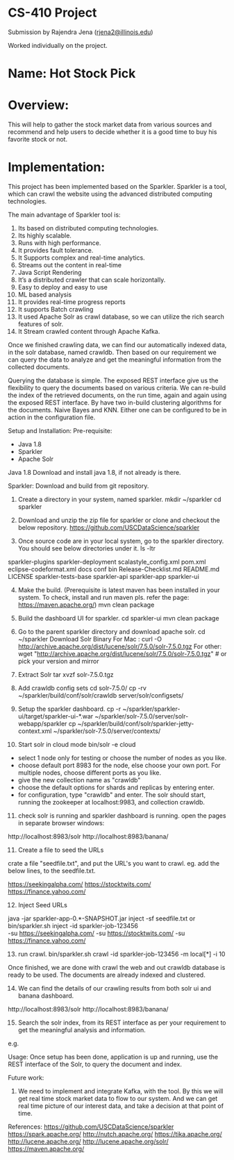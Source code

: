 
# CS-410 Project
Submission by Rajendra Jena (rjena2@illinois.edu)


Worked individually on the project.

# Name: Hot Stock Pick

# Overview:
This will help to gather the stock market data from various sources and recommend and help users to decide whether it is a good time to buy his favorite stock or not.

# Implementation:

This project has been implemented based on the Sparkler. Sparkler is a tool, which can crawl the website using the advanced distributed computing technologies.

The main advantage of Sparkler tool is:

1) Its based on distributed computing technologies.
2) Its highly scalable.
3) Runs with high performance.
4) It provides fault tolerance.
5) It Supports complex and real-time analytics.
6) Streams out the content in real-time
7) Java Script Rendering
8) It’s a distributed crawler that can scale horizontally.
9) Easy to deploy and easy to use
10) ML based analysis
11) It provides real-time progress reports
12) It supports Batch crawling
13) It used Apache Solr as crawl database, so we can utilize the
rich search features of solr.
14) It Stream crawled content through Apache Kafka.

Once we finished crawling data, we can find our automatically indexed data, in the solr database, named crawldb.
Then based on our requirement we can query the data to analyze and get the meaningful information from the collected documents.

Querying the database is simple. The exposed REST interface give us the flexibility to query the documents based on various criteria.
We can re-build the index of the retrieved documents, on the run time, again and again using the exposed REST interface.
By have two in-build clustering algorithms for the documents. Naive Bayes and KNN. Either one can be configured to be in action in the configuration file.


Setup and Installation:
Pre-requisite:
- Java 1.8
- Sparkler
- Apache Solr

Java 1.8
Download and install java 1.8, if not already is there.

Sparkler:
Download and build from git repository.
1) Create a directory in your system, named sparkler.
mkdir ~/sparkler
cd sparkler

2) Download and unzip the zip file for sparkler or clone and checkout the below repository.
https://github.com/USCDataScience/sparkler

3) Once source code are in your local system, go to the sparkler directory. You should see below directories under it.
ls -ltr

 sparkler-plugins
 sparkler-deployment
 scalastyle_config.xml
 pom.xml
 eclipse-codeformat.xml
 docs
 conf
 bin
 Release-Checklist.md
 README.md
 LICENSE
 sparkler-tests-base
 sparkler-api
 sparkler-app
 sparkler-ui

4) Make the build. 
(Prerequisite is latest maven has been installed in your system. To check, install and run maven pls. refer the page:
https://maven.apache.org/)
mvn clean package

5) Build the dashboard UI for sparkler.
cd sparkler-ui
mvn clean package

6) Go to the parent sparkler directory and download apache solr.
cd ~/sparkler
Download Solr Binary
For Mac : curl -O http://archive.apache.org/dist/lucene/solr/7.5.0/solr-7.5.0.tgz
For other: wget "http://archive.apache.org/dist/lucene/solr/7.5.0/solr-7.5.0.tgz"  # or pick your version and mirror

7) Extract Solr
tar xvzf solr-7.5.0.tgz

8) Add crawldb config sets
cd solr-7.5.0/
cp -rv ~/sparkler/build/conf/solr/crawldb server/solr/configsets/

9) Setup the sparkler dashboard.
cp -r ~/sparkler/sparkler-ui/target/sparkler-ui-*.war ~/sparkler/solr-7.5.0/server/solr-webapp/sparkler
cp ~/sparkler/build/conf/solr/sparkler-jetty-context.xml ~/sparkler/solr-7.5.0/server/contexts/

10) Start solr in cloud mode
bin/solr -e cloud
- select 1 node only for testing or choose the number of nodes as you like.
- choose default port 8983 for the node, else choose your own port. For multiple nodes, choose different ports as you like.
- give the new collection name as "crawldb"
- choose the default options for shards and replicas by entering enter.
- for configuration, type "crawldb" and enter.
The solr should start, running the zookeeper at localhost:9983, and collection crawldb.

11) check solr is running and sparkler dashboard is running.
open the pages in separate browser windows:

http://localhost:8983/solr
http://localhost:8983/banana/


11) Create a file to seed the URLs

crate a file "seedfile.txt", and put the URL's you want to crawl.
eg. add the below lines, to the seedfile.txt.

https://seekingalpha.com/
https://stocktwits.com/
https://finance.yahoo.com/

12) Inject Seed URLs

java -jar sparkler-app-0.*-SNAPSHOT.jar inject -sf seedfile.txt
or
bin/sparkler.sh inject -id sparkler-job-123456 \
      -su https://seekingalpha.com/ -su https://stocktwits.com/ -su https://finance.yahoo.com/

13) run crawl.
bin/sparkler.sh crawl -id sparkler-job-123456  -m local[*] -i 10

Once finished, we are done with crawl the web and out crawldb database is ready to be used.
The documents are already indexed and clustered.

14) We can find the details of our crawling results from both solr ui and banana dashboard.

http://localhost:8983/solr
http://localhost:8983/banana/

15) Search the solr index, from its REST interface as per your requirement to get the meaningful analysis and information.

e.g. 


Usage:
Once setup has been done, application is up and running, use the REST interface of the Solr, to query the document and index.


Future work:
1) We need to implement and integrate Kafka, with the tool. By this we will get real time stock market data to flow to our system.
And we can get real time picture of our interest data, and take a decision at that point of time.

References:
https://github.com/USCDataScience/sparkler 
https://spark.apache.org/ 
http://nutch.apache.org/ 
https://tika.apache.org/ 
http://lucene.apache.org/ 
http://lucene.apache.org/solr/ 
https://maven.apache.org/ 


